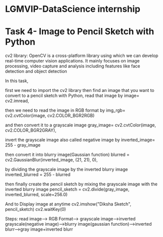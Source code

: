 # LGMVIP-DataScience internship
# Task 4- Image to Pencil Sketch with Python

cv2 library: OpenCV is a cross-platform library using which we can develop real-time computer vision applications. It mainly focuses on image processing, video capture and analysis including features like face detection and object detection

In this task, 

first we need to import the cv2 library then find an image that you want to convert to a pencil sketch with Python, read that image by 
image= cv2.imread, 

then we need to read the image in RGB format by 
img_rgb= cv2.cvtColor(image, cv2.COLOR_BGR2RGB) 

and then convert it to a grayscale image 
gray_image= cv2.cvtColor(image, cv2.COLOR_BGR2GRAY), 

invert the grayscale image also called negative image by 
inverted_image= 255 - gray_image 

then convert it into blurry image(Gaussian function)
blurred = cv2.GaussianBlur(inverted_image, (21, 21), 0), 

by dividing the grayscale image by the inverted blurry image 
inverted_blurred = 255 - blurred

then finally create the pencil sketch by mixing the grayscale image with the inverted blurry image
pencil_sketch = cv2.divide(gray_image, inverted_blurred, scale=256.0)

And to Display image at anytime
cv2.imshow("Diksha Sketch", pencil_sketch)
cv2.waitKey(0)

Steps: read image--> RGB Format--> grayscale image-->inverted grayscale(negative image)-->blurry image(gaussian function)-->inverted blurr-->gray image+inverted blurr
